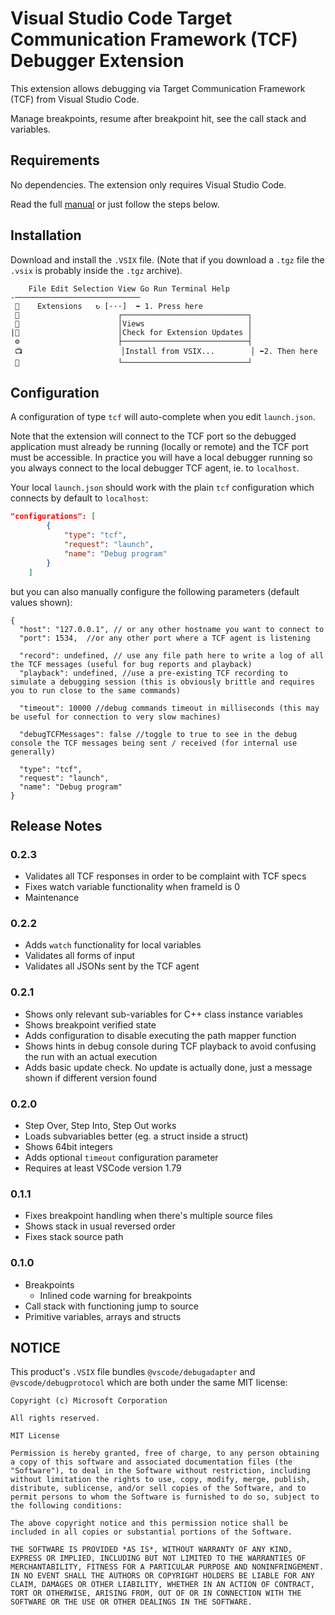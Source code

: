 # Visual Studio Code Target Communication Framework (TCF) Debugger Extension

This extension allows debugging via Target Communication Framework (TCF) from Visual Studio Code.

Manage breakpoints, resume after breakpoint hit, see the call stack and variables.

## Requirements

No dependencies. The extension only requires Visual Studio Code.

Read the full [manual](./docs/manual.md) or just follow the steps below.

## Installation

Download and install the `.VSIX` file. (Note that if you download a `.tgz` file the
`.vsix` is probably inside the `.tgz` archive).

```
    File Edit Selection View Go Run Terminal Help
-────────────────────────────
 📃    Extensions   ↻ [···]  ⬅️ 1. Press here
 🔎                      ┌────────────────────────────┐
 🐞                      │Views                       │
|🧩                      │Check for Extension Updates │
 ⚙️                      ├────────────────────────────┤
 📺                      │Install from VSIX...        │ ⬅️2. Then here
 🏁                      └────────────────────────────┘

```

## Configuration

A configuration of type `tcf` will auto-complete when you edit `launch.json`.

Note that the extension will connect to the TCF port so the debugged application must already be running (locally or remote) and the TCF port must be accessible. In practice you will have a local debugger running so you always connect to the local debugger TCF agent,
ie. to `localhost`.

Your local `launch.json` should work with the plain `tcf` configuration which connects by default to `localhost`:

```JSON
"configurations": [
        {
            "type": "tcf",
            "request": "launch",
            "name": "Debug program"
        }
    ]
```

but you can also manually configure the following parameters (default values shown):


```
{
  "host": "127.0.0.1", // or any other hostname you want to connect to
  "port": 1534,  //or any other port where a TCF agent is listening

  "record": undefined, // use any file path here to write a log of all the TCF messages (useful for bug reports and playback)
  "playback": undefined, //use a pre-existing TCF recording to simulate a debugging session (this is obviously brittle and requires you to run close to the same commands)

  "timeout": 10000 //debug commands timeout in milliseconds (this may be useful for connection to very slow machines)

  "debugTCFMessages": false //toggle to true to see in the debug console the TCF messages being sent / received (for internal use generally)

  "type": "tcf",
  "request": "launch",
  "name": "Debug program"
}
```

## Release Notes

### 0.2.3

* Validates all TCF responses in order to be complaint with TCF specs
* Fixes watch variable functionality when frameId is 0
* Maintenance

### 0.2.2

* Adds `watch` functionality for local variables
* Validates all forms of input
* Validates all JSONs sent by the TCF agent

### 0.2.1

* Shows only relevant sub-variables for C++ class instance variables
* Shows breakpoint verified state
* Adds configuration to disable executing the path mapper function
* Shows hints in debug console during TCF playback to avoid confusing the run with an actual execution
* Adds basic update check. No update is actually done, just a message shown if different version found

### 0.2.0

* Step Over, Step Into, Step Out works
* Loads subvariables better (eg. a struct inside a struct)
* Shows 64bit integers
* Adds optional `timeout` configuration parameter
* Requires at least VSCode version 1.79

### 0.1.1

* Fixes breakpoint handling when there's multiple source files
* Shows stack in usual reversed order
* Fixes stack source path

### 0.1.0

* Breakpoints
  - Inlined code warning for breakpoints
* Call stack with functioning jump to source
* Primitive variables, arrays and structs


## NOTICE

This product's `.VSIX` file bundles `@vscode/debugadapter` and `@vscode/debugprotocol` which are both under the same MIT license:

```
Copyright (c) Microsoft Corporation

All rights reserved. 

MIT License

Permission is hereby granted, free of charge, to any person obtaining a copy of this software and associated documentation files (the "Software"), to deal in the Software without restriction, including without limitation the rights to use, copy, modify, merge, publish, distribute, sublicense, and/or sell copies of the Software, and to permit persons to whom the Software is furnished to do so, subject to the following conditions:

The above copyright notice and this permission notice shall be included in all copies or substantial portions of the Software.

THE SOFTWARE IS PROVIDED *AS IS*, WITHOUT WARRANTY OF ANY KIND, EXPRESS OR IMPLIED, INCLUDING BUT NOT LIMITED TO THE WARRANTIES OF MERCHANTABILITY, FITNESS FOR A PARTICULAR PURPOSE AND NONINFRINGEMENT. IN NO EVENT SHALL THE AUTHORS OR COPYRIGHT HOLDERS BE LIABLE FOR ANY CLAIM, DAMAGES OR OTHER LIABILITY, WHETHER IN AN ACTION OF CONTRACT, TORT OR OTHERWISE, ARISING FROM, OUT OF OR IN CONNECTION WITH THE SOFTWARE OR THE USE OR OTHER DEALINGS IN THE SOFTWARE.

```
